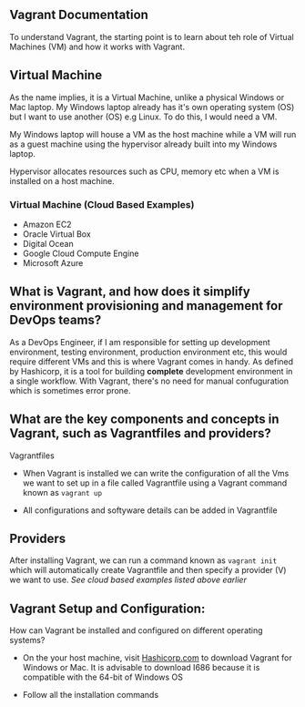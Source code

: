 ## Vagrant Documentation

To understand Vagrant, the starting point is to learn about teh role of Virtual Machines (VM) and how it works with Vagrant.

## Virtual Machine

As the name implies, it is a Virtual Machine, unlike a physical Windows or Mac laptop. My Windows laptop already has it's own operating system (OS) but I want to use another (OS) e.g Linux. To do this, I would need a VM. 

My Windows laptop will house a VM as the host machine while a VM will run as a guest machine using the hypervisor already built into my Windows laptop.  

Hypervisor allocates resources such as CPU, memory etc when a VM is installed on a host machine.

### Virtual Machine (Cloud Based Examples)

- Amazon EC2 
- Oracle Virtual Box
- Digital Ocean
- Google Cloud Compute Engine
- Microsoft Azure

## What is Vagrant, and how does it simplify environment provisioning and management for DevOps teams?

As a DevOps Engineer, if I am responsible for setting up development environment, testing environment, production environment etc, this would require different VMs and this is where Vagrant comes in handy. As defined by Hashicorp, it is a tool for building **complete** development environment in a single workflow. With Vagrant, there's no need for manual confuguration which is sometimes error prone.

## What are the key components and concepts in Vagrant, such as Vagrantfiles and providers?

Vagrantfiles
- When Vagrant is installed we can write the configuration of all the Vms we want to set up in a file called Vagrantfile using a Vagrant command known as `vagrant up`

- All configurations and softyware details can be added in Vagrantfile

## Providers
After installing Vagrant, we can run a command known as `vagrant init` which will automatically create Vagrantfile and then specify a provider (V) we want to use. *See cloud based examples listed above earlier*

## Vagrant Setup and Configuration:
How can Vagrant be installed and configured on different operating systems?

- On the your host machine, visit [Hashicorp.com](https://developer.hashicorp.com/vagrant/downloads) to download Vagrant for Windows or Mac. It is advisable to download I686 because it is compatible with the 64-bit of Windows OS

- Follow all the installation commands

